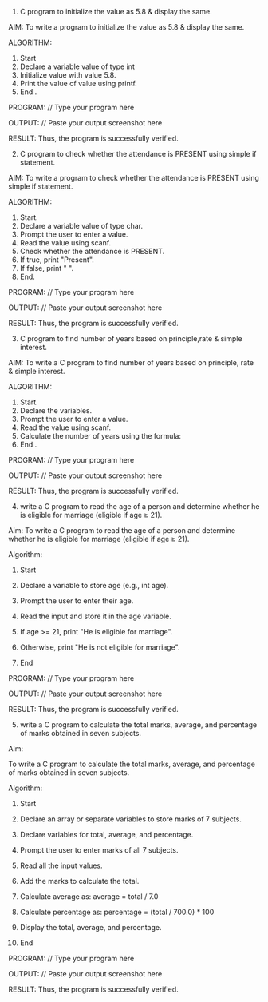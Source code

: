 1. C program to initialize the value as 5.8 & display the same.

AIM:
To write a program to initialize the value as 5.8 & display the same.

ALGORITHM:
1.	Start
2.	Declare a variable value of type int
3.	Initialize value with value 5.8.
4.	Print the value of value using printf.
5.	End .


PROGRAM:
// Type your program here



OUTPUT:
// Paste your output screenshot here

RESULT:
Thus, the program is successfully verified.
 
2. C program to check whether the attendance is PRESENT using simple if statement.

AIM:
To write a program to check whether the attendance is PRESENT using simple if statement.

ALGORITHM:
1.	Start.
2.	Declare a variable value of type char.
3.	Prompt the user to enter a value.
4.	Read the value using scanf.
5.	Check whether the attendance is PRESENT.
6.	If true, print "Present".
7.	If false, print " ".
8.	End.

PROGRAM:
// Type your program here



OUTPUT:
// Paste your output screenshot here

RESULT:
Thus, the program is successfully verified.

 

3. C program to find number of years based on principle,rate & simple interest.


AIM:
To write a C program to find number of years based on principle, rate & simple interest.

ALGORITHM:
1.	Start.
2.	Declare the variables.
3.	Prompt the user to enter a value.
4.	Read the value using scanf.
5.	Calculate the number of years using the formula:
6.	End .

PROGRAM:
// Type your program here


OUTPUT:
// Paste your output screenshot here

  

RESULT:
Thus, the program is successfully verified.


4. write a C program to read the age of a person and determine whether he is eligible for marriage (eligible if age ≥ 21).

Aim:
To write a C program to read the age of a person and determine whether he is eligible for marriage (eligible if age ≥ 21).

Algorithm:

1. Start

2. Declare a variable to store age (e.g., int age).

3. Prompt the user to enter their age.

4. Read the input and store it in the age variable.

5. If age >= 21, print "He is eligible for marriage".

6. Otherwise, print "He is not eligible for marriage".

7. End

PROGRAM:
// Type your program here


OUTPUT:
// Paste your output screenshot here

  

RESULT:
Thus, the program is successfully verified.

5. write a C program to calculate the total marks, average, and percentage of marks obtained in seven subjects.

Aim:

To write a C program to calculate the total marks, average, and percentage of marks obtained in seven subjects.

Algorithm:

1. Start

2. Declare an array or separate variables to store marks of 7 subjects.

3. Declare variables for total, average, and percentage.

4. Prompt the user to enter marks of all 7 subjects.

5. Read all the input values.

6. Add the marks to calculate the total.

7. Calculate average as: average = total / 7.0

8. Calculate percentage as: percentage = (total / 700.0) * 100

9. Display the total, average, and percentage.

10. End


PROGRAM:
// Type your program here


OUTPUT:
// Paste your output screenshot here

  

RESULT:
Thus, the program is successfully verified.
